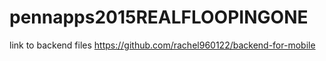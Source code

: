 # pennapps2015REALFLOOPINGONE
link to backend files https://github.com/rachel960122/backend-for-mobile
